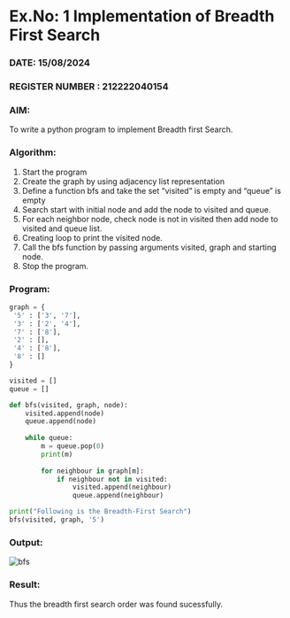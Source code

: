 # Ex.No: 1  Implementation of Breadth First Search 
### DATE:  15/08/2024                                                                           
### REGISTER NUMBER : 212222040154
### AIM: 
To write a python program to implement Breadth first Search. 
### Algorithm:
1. Start the program
2. Create the graph by using adjacency list representation
3. Define a function bfs and take the set “visited” is empty and “queue” is empty
4. Search start with initial node and add the node to visited and queue.
5. For each neighbor node, check node is not in visited then add node to visited and queue list.
6.  Creating loop to print the visited node.
7.   Call the bfs function by passing arguments visited, graph and starting node.
8.   Stop the program.
### Program:
```python
graph = {
 '5' : ['3', '7'],
 '3' : ['2', '4'],
 '7' : ['8'],
 '2' : [],
 '4' : ['8'],
 '8' : []
}

visited = [] 
queue = []    

def bfs(visited, graph, node):  
    visited.append(node)
    queue.append(node)
    
    while queue:  
        m = queue.pop(0)
        print(m)
        
        for neighbour in graph[m]:
            if neighbour not in visited:
                visited.append(neighbour)
                queue.append(neighbour)

print("Following is the Breadth-First Search")
bfs(visited, graph, '5')
```
### Output:
![bfs](https://github.com/user-attachments/assets/458573a2-839a-4bfe-986a-07763976a38c)




### Result:
Thus the breadth first search order was found sucessfully.
